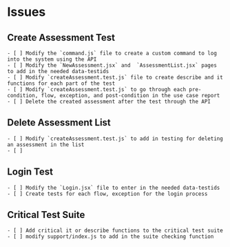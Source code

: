 # Issues

## Create Assessment Test

    - [ ] Modify the `command.js` file to create a custom command to log into the system using the API
    - [ ] Modify the `NewAssessment.jsx` and  `AssessmentList.jsx` pages to add in the needed data-testids
    - [ ] Modify `createAssessment.test.js` file to create describe and it functions for each part of the test
    - [ ] Modify `createAssessment.test.js` to go through each pre-condition, flow, exception, and post-condition in the use case report
    - [ ] Delete the created assessment after the test through the API

## Delete Assessment List
    - [ ] Modify `createAssessment.test.js` to add in testing for deleting an assessment in the list
    - [ ]

## Login Test

    - [ ] Modify the `Login.jsx` file to enter in the needed data-testids
    - [ ] Create tests for each flow, exception for the login process

## Critical Test Suite

    - [ ] Add critical it or describe functions to the critical test suite
    - [ ] modify support/index.js to add in the suite checking function


